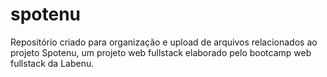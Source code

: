 # spotenu
Repositório criado para organização e upload de arquivos relacionados ao projeto Spotenu, um projeto web fullstack elaborado pelo bootcamp web fullstack da Labenu.
